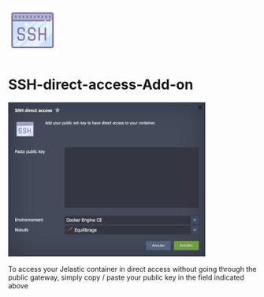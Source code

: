 <p align="left">
<img src="images/1000.svg" width="100">
</p>

# SSH-direct-access-Add-on

<p align="left">
<img src="images/deploy_key.png" width="400">
</p>

To access your Jelastic container in direct access without going through the public gateway, simply copy / paste your public key in the field indicated above
